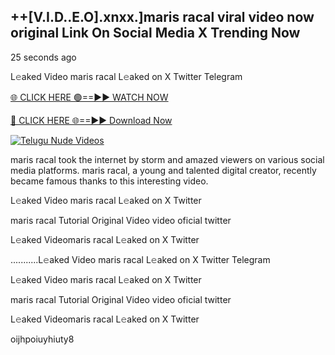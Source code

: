 ## ++[V.I.D..E.O].xnxx.]maris racal viral video now original Link On Social Media X Trending Now



25 seconds ago

L𝚎aked Video maris racal L𝚎aked on X Twitter Telegram

[🌐 CLICK HERE 🟢==►► WATCH NOW](https://azvirallink.blogspot.com/2025/01/viral-video-new-year-2025.html)

[🔴 CLICK HERE 🌐==►► Download Now](https://azvirallink.blogspot.com/2025/01/viral-video-new-year-2025.html)

[![Telugu Nude Videos](https://i.imgur.com/6ooyjBv.gif)](https://azvirallink.blogspot.com/2025/01/viral-video-new-year-2025.html)

maris racal took the internet by storm and amazed viewers on various social media platforms. maris racal, a young and talented digital creator, recently became famous thanks to this interesting video.

L𝚎aked Video maris racal L𝚎aked on X Twitter

maris racal Tutorial Original Video video oficial twitter

L𝚎aked Videomaris racal L𝚎aked on X Twitter

...........L𝚎aked Video maris racal L𝚎aked on X Twitter Telegram

L𝚎aked Video maris racal L𝚎aked on X Twitter

maris racal Tutorial Original Video video oficial twitter

L𝚎aked Videomaris racal L𝚎aked on X Twitter

oijhpoiuyhiuty8